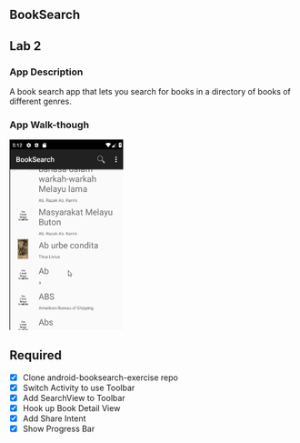 ## BookSearch

## Lab 2

### App Description
A book search app that lets you search for books in a directory of books of different genres.

### App Walk-though
<img src="https://github.com/SJDuro45/BookSearch-Lab/blob/master/booksearch.gif" width=200><br>

## Required
- [X] Clone android-booksearch-exercise repo 
- [X] Switch Activity to use Toolbar
- [X] Add SearchView to Toolbar
- [X] Hook up Book Detail View
- [X] Add Share Intent
- [X] Show Progress Bar
